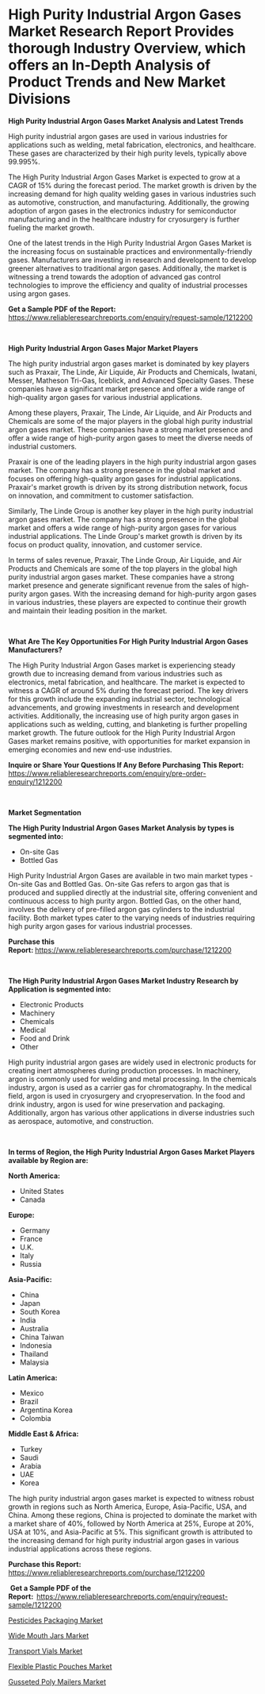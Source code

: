 <p><h1>High Purity Industrial Argon Gases Market Research Report Provides thorough Industry Overview, which offers an In-Depth Analysis of Product Trends and New Market Divisions</h1></p><p><strong>High Purity Industrial Argon Gases Market Analysis and Latest Trends</strong></p>
<p><p>High purity industrial argon gases are used in various industries for applications such as welding, metal fabrication, electronics, and healthcare. These gases are characterized by their high purity levels, typically above 99.995%.</p><p>The High Purity Industrial Argon Gases Market is expected to grow at a CAGR of 15% during the forecast period. The market growth is driven by the increasing demand for high quality welding gases in various industries such as automotive, construction, and manufacturing. Additionally, the growing adoption of argon gases in the electronics industry for semiconductor manufacturing and in the healthcare industry for cryosurgery is further fueling the market growth.</p><p>One of the latest trends in the High Purity Industrial Argon Gases Market is the increasing focus on sustainable practices and environmentally-friendly gases. Manufacturers are investing in research and development to develop greener alternatives to traditional argon gases. Additionally, the market is witnessing a trend towards the adoption of advanced gas control technologies to improve the efficiency and quality of industrial processes using argon gases.</p></p>
<p><strong>Get a Sample PDF of the Report:&nbsp;</strong> <a href="https://www.reliableresearchreports.com/enquiry/request-sample/1212200">https://www.reliableresearchreports.com/enquiry/request-sample/1212200</a></p>
<p>&nbsp;</p>
<p><strong>High Purity Industrial Argon Gases Major Market Players</strong></p>
<p><p>The high purity industrial argon gases market is dominated by key players such as Praxair, The Linde, Air Liquide, Air Products and Chemicals, Iwatani, Messer, Matheson Tri-Gas, Iceblick, and Advanced Specialty Gases. These companies have a significant market presence and offer a wide range of high-quality argon gases for various industrial applications.</p><p>Among these players, Praxair, The Linde, Air Liquide, and Air Products and Chemicals are some of the major players in the global high purity industrial argon gases market. These companies have a strong market presence and offer a wide range of high-purity argon gases to meet the diverse needs of industrial customers.</p><p>Praxair is one of the leading players in the high purity industrial argon gases market. The company has a strong presence in the global market and focuses on offering high-quality argon gases for industrial applications. Praxair's market growth is driven by its strong distribution network, focus on innovation, and commitment to customer satisfaction.</p><p>Similarly, The Linde Group is another key player in the high purity industrial argon gases market. The company has a strong presence in the global market and offers a wide range of high-purity argon gases for various industrial applications. The Linde Group's market growth is driven by its focus on product quality, innovation, and customer service.</p><p>In terms of sales revenue, Praxair, The Linde Group, Air Liquide, and Air Products and Chemicals are some of the top players in the global high purity industrial argon gases market. These companies have a strong market presence and generate significant revenue from the sales of high-purity argon gases. With the increasing demand for high-purity argon gases in various industries, these players are expected to continue their growth and maintain their leading position in the market.</p></p>
<p>&nbsp;</p>
<p><strong>What Are The Key Opportunities For High Purity Industrial Argon Gases Manufacturers?</strong></p>
<p><p>The High Purity Industrial Argon Gases market is experiencing steady growth due to increasing demand from various industries such as electronics, metal fabrication, and healthcare. The market is expected to witness a CAGR of around 5% during the forecast period. The key drivers for this growth include the expanding industrial sector, technological advancements, and growing investments in research and development activities. Additionally, the increasing use of high purity argon gases in applications such as welding, cutting, and blanketing is further propelling market growth. The future outlook for the High Purity Industrial Argon Gases market remains positive, with opportunities for market expansion in emerging economies and new end-use industries.</p></p>
<p><strong>Inquire or Share Your Questions If Any Before Purchasing This Report:</strong> <a href="https://www.reliableresearchreports.com/enquiry/pre-order-enquiry/1212200">https://www.reliableresearchreports.com/enquiry/pre-order-enquiry/1212200</a></p>
<p>&nbsp;</p>
<p><strong>Market Segmentation</strong></p>
<p><strong>The High Purity Industrial Argon Gases Market Analysis by types is segmented into:</strong></p>
<p><ul><li>On-site Gas</li><li>Bottled Gas</li></ul></p>
<p><p>High Purity Industrial Argon Gases are available in two main market types - On-site Gas and Bottled Gas. On-site Gas refers to argon gas that is produced and supplied directly at the industrial site, offering convenient and continuous access to high purity argon. Bottled Gas, on the other hand, involves the delivery of pre-filled argon gas cylinders to the industrial facility. Both market types cater to the varying needs of industries requiring high purity argon gases for various industrial processes.</p></p>
<p><strong>Purchase this Report:&nbsp;</strong><a href="https://www.reliableresearchreports.com/purchase/1212200">https://www.reliableresearchreports.com/purchase/1212200</a></p>
<p>&nbsp;</p>
<p><strong>The High Purity Industrial Argon Gases Market Industry Research by Application is segmented into:</strong></p>
<p><ul><li>Electronic Products</li><li>Machinery</li><li>Chemicals</li><li>Medical</li><li>Food and Drink</li><li>Other</li></ul></p>
<p><p>High purity industrial argon gases are widely used in electronic products for creating inert atmospheres during production processes. In machinery, argon is commonly used for welding and metal processing. In the chemicals industry, argon is used as a carrier gas for chromatography. In the medical field, argon is used in cryosurgery and cryopreservation. In the food and drink industry, argon is used for wine preservation and packaging. Additionally, argon has various other applications in diverse industries such as aerospace, automotive, and construction.</p></p>
<p>&nbsp;</p>
<p><strong>In terms of Region, the High Purity Industrial Argon Gases Market Players available by Region are:</strong></p>
<p>
    <p> <strong> North America: </strong>
        <ul>
            <li>United States</li>
            <li>Canada</li>
        </ul>
        </p> 
    <p> <strong> Europe: </strong>
        <ul>
            <li>Germany</li>
            <li>France</li>
            <li>U.K.</li>
            <li>Italy</li>
            <li>Russia</li>
        </ul>
        </p> 
    <p> <strong> Asia-Pacific: </strong>
        <ul>
            <li>China</li>
            <li>Japan</li>
            <li>South Korea</li>
            <li>India</li>
            <li>Australia</li>
            <li>China Taiwan</li>
            <li>Indonesia</li>
            <li>Thailand</li>
            <li>Malaysia</li>
        </ul>
        </p> 
    <p> <strong> Latin America: </strong>
        <ul>
            <li>Mexico</li>
            <li>Brazil</li>
            <li>Argentina Korea</li>
            <li>Colombia</li>
        </ul>
        </p> 
    <p> <strong> Middle East & Africa: </strong>
        <ul>
            <li>Turkey</li>
            <li>Saudi</li>
            <li>Arabia</li>
            <li>UAE</li>
            <li>Korea</li>
        </ul>
    </p>
    </p>
<p><p>The high purity industrial argon gases market is expected to witness robust growth in regions such as North America, Europe, Asia-Pacific, USA, and China. Among these regions, China is projected to dominate the market with a market share of 40%, followed by North America at 25%, Europe at 20%, USA at 10%, and Asia-Pacific at 5%. This significant growth is attributed to the increasing demand for high purity industrial argon gases in various industrial applications across these regions.</p></p>
<p><strong>Purchase this Report: </strong><a href="https://www.reliableresearchreports.com/purchase/1212200">https://www.reliableresearchreports.com/purchase/1212200</a></p>
<p>&nbsp;<strong>Get a Sample PDF of the Report:&nbsp;&nbsp;</strong><a href="https://www.reliableresearchreports.com/enquiry/request-sample/1212200">https://www.reliableresearchreports.com/enquiry/request-sample/1212200</a></p>
<p><strong></strong></p>
<p><p><a href="https://medium.com/p/a2359a4508ad/edit">Pesticides Packaging Market</a></p><p><a href="https://medium.com/p/77fe0444677c/edit">Wide Mouth Jars Market</a></p><p><a href="https://medium.com/p/5271d1f68bfe/edit">Transport Vials Market</a></p><p><a href="https://medium.com/@jarredmertz/flexible-plastic-pouches-nbsp-market-focuses-on-market-share-size-and-projected-forecast-till-2031-6b9819040f08">Flexible Plastic Pouches Market</a></p><p><a href="https://medium.com/p/fc2c052076fb/edit">Gusseted Poly Mailers Market</a></p></p>